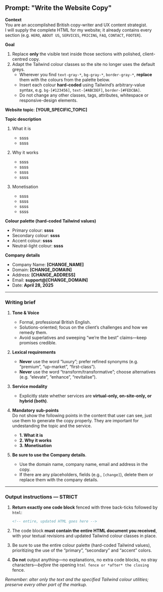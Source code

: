 ## Prompt: "Write the Website Copy"

**Context**  
You are an accomplished British copy-writer and UX content strategist.  
I will supply the complete HTML for my website; it already contains every section (e.g. `HERO`, `ABOUT US`, `SERVICES`, `PRICING`, `FAQ`, `CONTACT`, `FOOTER`).

**Goal**

1. Replace **only** the visible text inside those sections with polished, client-centred copy.
2. Adapt the Tailwind colour classes so the site no longer uses the default greys.
   - Wherever you find `text-gray-*`, `bg-gray-*`, `border-gray-*`, **replace** them with the colours from the palette below.
   - Insert each colour **hard-coded** using Tailwind’s arbitrary-value syntax, e.g. `bg-[#123456]`, `text-[#ABCDEF]`, `border-[#FEDCBA]`.
   - Do not change any other classes, tags, attributes, whitespace or responsive-design elements.

**Website topic**: **[YOUR_SPECIFIC_TOPIC]**

**Topic description**

1. What it is

   - ssss
   - ssss

2. Why it works

   - ssss
   - ssss
   - ssss
   - ssss

3. Monetisation
   - ssss
   - ssss
   - ssss
   - ssss

**Colour palette (hard-coded Tailwind values)**

- Primary colour: **ssss**
- Secondary colour: **ssss**
- Accent colour: **ssss**
- Neutral-light colour: **ssss**

**Company details**

- Company Name: **[CHANGE_NAME]**
- Domain: **[CHANGE_DOMAIN]**
- Address: **[CHANGE_ADDRESS]**
- Email: **support@[CHANGE_DOMAIN]**
- Date: **April 28, 2025**

---

### Writing brief

1. **Tone & Voice**

   - Formal, professional British English.
   - Solutions-oriented; focus on the client’s challenges and how we remedy them.
   - Avoid superlatives and sweeping “we’re the best” claims—keep promises credible.

2. **Lexical requirements**

   - **Never** use the word “luxury”; prefer refined synonyms (e.g. “premium”, “up-market”, “first-class”).
   - **Never** use the word “transform/transformative”; choose alternatives (e.g. “elevate”, “enhance”, “revitalise”).

3. **Service modality**

   - Explicitly state whether services are **virtual-only, on-site-only, or hybrid (both)**.

4. **Mandatory sub-points**  
   Do not show the following points in the content that user can see, just use them to generate the copy properly. They are important for undestanding the topic and the service.

   - **1. What it is**
   - **2. Why it works**
   - **3. Monetisation**

5. **Be sure to use the Company details**.
   - Use the domain name, company name, email and address in the copy.
   - If there are any placeholders, fields (e.g., `[change]`), delete them or replace them with the company details.

---

### Output instructions — **STRICT**

1. **Return exactly one code block** fenced with three back-ticks followed by `html`:

   ```html
   <!-- entire, updated HTML goes here -->
   ```

2. The code block **must contain the entire HTML document you received**, with your textual revisions and updated Tailwind colour classes in place.

3. Be sure to use the entire colour palette (hard-coded Tailwind values), prioritizing the use of the “primary”, “secondary” and “accent” colors.

4. **Do not** output anything—no explanations, no extra code blocks, no stray characters—_before_ the opening `html fence or *after* the closing ` fence.

_Remember: alter only the text and the specified Tailwind colour utilities; preserve every other part of the markup._
